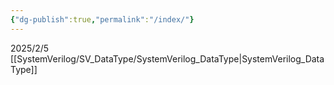 ```yaml
---
{"dg-publish":true,"permalink":"/index/"}
---
```


2025/2/5 [[SystemVerilog/SV_DataType/SystemVerilog_DataType\|SystemVerilog_DataType]]
